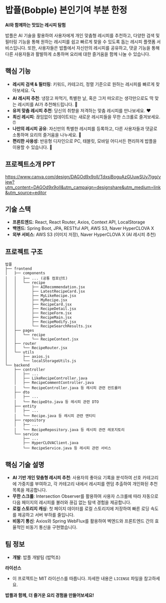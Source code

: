 # 밥플(Bobple) 본인기여 부분 한정

**AI와 함께하는 맛있는 레시피 탐험**

밥플은 AI 기술을 활용하여 사용자에게 개인 맞춤형 레시피를 추천하고, 다양한 검색 및 필터링 기능을 통해 원하는 레시피를 쉽고 빠르게 찾을 수 있도록 돕는 레시피 플랫폼 서비스입니다. 또한, 사용자들은 밥플에서 자신만의 레시피를 공유하고, 댓글 기능을 통해 다른 사용자들과 활발하게 소통하며 요리에 대한 즐거움을 함께 나눌 수 있습니다. 

## 핵심 기능

* **레시피 검색 & 필터링**: 키워드, 카테고리, 정렬 기준으로 원하는 레시피를 빠르게 찾아보세요. 🔍
* **AI 레시피 추천**: 냉장고 파먹기, 특별한 날, 혹은 그저 떠오르는 생각만으로도 딱 맞는 레시피를 AI가 추천해드립니다. 🤖
* **유저 맞춤 레시피 추천**: 당신의 취향을 저격하는 맞춤 레시피를 만나보세요. ❤️
* **최신 레시피**: 끊임없이 업데이트되는 새로운 레시피들을 무한 스크롤로 즐겨보세요. ⏰
* **나만의 레시피 공유**: 자신만의 특별한 레시피를 등록하고, 다른 사용자들과 댓글로 소통하며 요리의 즐거움을 나누세요. 💬
* **편리한 사용성**: 반응형 디자인으로 PC, 태블릿, 모바일 어디서든 편리하게 밥플을 이용할 수 있습니다. 📱

## 프로젝트소개 PPT

[https://www.canva.com/design/DAGOd9x9olI/TdxsjBoguAzGUuwSUy7Igg/view?utm_content=DAGOd9x9olI&utm_campaign=designshare&utm_medium=link&utm_source=editor
](https://www.canva.com/design/DAGO39M5cug/GZswv0GTmSk_QwyPXvInRg/view?utm_content=DAGO39M5cug&utm_campaign=designshare&utm_medium=link&utm_source=editor)
## 기술 스택

* **프론트엔드**: React, React Router, Axios, Context API, LocalStorage
* **백엔드**: Spring Boot, JPA, RESTful API, AWS S3, Naver HyperCLOVA X
* **외부 서비스**: AWS S3 (이미지 저장), Naver HyperCLOVA X (AI 레시피 추천)

## 프로젝트 구조

```
밥플
├── frontend
│   ├── components
│   │   ├── ... (공통 컴포넌트)
│   │   └── recipe
│   │       ├── AIRecommendation.jsx
│   │       ├── LatestRecipeCard.jsx
│   │       ├── MyLikeRecipe.jsx
│   │       ├── MyRecipe.jsx
│   │       ├── RecipeCard.jsx
│   │       ├── RecipeDetail.jsx
│   │       ├── RecipeForm.jsx
│   │       ├── RecipeMain.jsx
│   │       ├── RecipeModify.jsx 
│   │       └── RecipeSearchResults.jsx
│   ├── pages
│   │   └── recipe
│   │       └── RecipeContext.jsx
│   ├── router
│   │   └── RecipeRouter.jsx
│   └── utils
│       ├── axios.js
│       └── localStorageUtils.js
└── backend
    ├── controller
    │   ├── ...
    │   ├── LikeRecipeController.java
    │   ├── RecipeCommentController.java
    │   └── RecipeController.java 등 레시피 관련 컨트롤러
    ├── dto
    │   ├── ...
    │   └── RecipeDto.java 등 레시피 관련 DTO
    ├── entity
    │   ├── ...
    │   └── Recipe.java 등 레시피 관련 엔티티
    ├── repository
    │   ├── ...
    │   └── RecipeRepository.java 등 레시피 관련 레포지토리
    └── service
        ├── ...
        ├── HyperCLOVAClient.java
        └── RecipeService.java 등 레시피 관련 서비스
```

## 핵심 기술 설명

* **AI 기반 개인 맞춤형 레시피 추천**: 사용자의 좋아요 기록을 분석하여 선호 카테고리에 가중치를 부여하고, 각 카테고리 내에서 레시피를 랜덤 추출하여 개인화된 추천 목록을 제공합니다.
* **무한 스크롤**: Intersection Observer를 활용하여 사용자 스크롤에 따라 자동으로 다음 페이지의 레시피를 불러와 끊김 없는 탐색 경험을 제공합니다.
* **로컬 스토리지 캐싱**: 첫 페이지 데이터를 로컬 스토리지에 저장하여 빠른 로딩 속도를 제공하고 서버 부하를 줄입니다.
* **비동기 통신**: Axios와 Spring WebFlux를 활용하여 벡엔드와 프론트엔드 간의 효율적인 비동기 통신을 구현했습니다.

## 팀 정보

* **개발**: 밥플 개발팀 (밥먹조)

**라이선스**

* 이 프로젝트는 MIT 라이선스를 따릅니다. 자세한 내용은 `LICENSE` 파일을 참고하세요.

**밥플과 함께, 더 즐거운 요리 경험을 만들어보세요!** 
